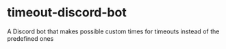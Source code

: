 # timeout-discord-bot
A Discord bot that makes possible custom times for timeouts instead of the predefined ones
